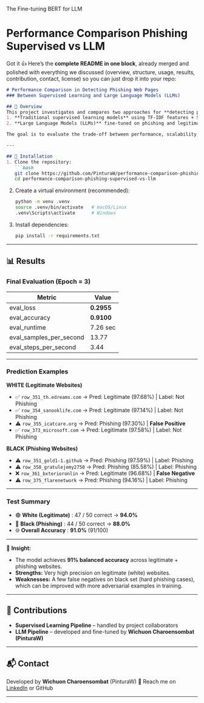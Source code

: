 The Fine-tuning BERT for LLM
# Performance Comparison Phishing Supervised vs LLM
Got it 👍 Here’s the **complete README in one block**, already merged and polished with everything we discussed (overview, structure, usage, results, contribution, contact, license) so you can just drop it into your repo:

```markdown
# Performance Comparison in Detecting Phishing Web Pages  
### Between Supervised Learning and Large Language Models (LLMs)

## 📌 Overview
This project investigates and compares two approaches for **detecting phishing web pages**:
1. **Traditional supervised learning models** using TF-IDF features + SVM/other classifiers.  
2. **Large Language Models (LLMs)** fine-tuned on phishing and legitimate website datasets.

The goal is to evaluate the trade-off between performance, scalability, and real-world applicability of supervised models vs. modern LLMs in phishing detection.

---

## 🚀 Installation
1. Clone the repository:
   ```bash
   git clone https://github.com/PinturaW/performance-comparison-phishing-supervised-vs-llm.git
   cd performance-comparison-phishing-supervised-vs-llm
````

2. Create a virtual environment (recommended):

   ```bash
   python -m venv .venv
   source .venv/bin/activate   # macOS/Linux
   .venv\Scripts\activate      # Windows
   ```

3. Install dependencies:

   ```bash
   pip install -r requirements.txt
   ```
   
---

## 📊 Results

### Final Evaluation (Epoch = 3)
| Metric                  | Value      |
|--------------------------|------------|
| eval_loss               | **0.2955** |
| eval_accuracy           | **0.9100** |
| eval_runtime            | 7.26 sec   |
| eval_samples_per_second | 13.77      |
| eval_steps_per_second   | 3.44       |

---

### Prediction Examples

**WHITE (Legitimate Websites)**
- ✅ `row_351_th.edreams.com` → Pred: Legitimate (97.68%) | Label: Not Phishing  
- ✅ `row_354_sanooklife.com` → Pred: Legitimate (97.14%) | Label: Not Phishing  
- ⚠️ `row_355_icatcare.org` → Pred: Phishing (97.30%) | **False Positive**  
- ✅ `row_373_microsoft.com` → Pred: Legitimate (97.58%) | Label: Not Phishing  

**BLACK (Phishing Websites)**
- ⚠️ `row_351_gold1-1.github` → Pred: Phishing (97.59%) | Label: Phishing  
- ⚠️ `row_358_gratulejemy2750` → Pred: Phishing (85.58%) | Label: Phishing  
- ❌ `row_361_bxterioronlin` → Pred: Legitimate (96.68%) | **False Negative**  
- ⚠️ `row_375_flarenetwork` → Pred: Phishing (94.16%) | Label: Phishing  

---

### Test Summary
- 🟢 **White (Legitimate)** : 47 / 50 correct → **94.0%**  
- 🔴 **Black (Phishing)**  : 44 / 50 correct → **88.0%**  
- 🌐 **Overall Accuracy**  : **91.0%** (91/100)

---

📌 **Insight:**  
- The model achieves **91% balanced accuracy** across legitimate + phishing websites.  
- **Strengths:** Very high precision on legitimate (white) websites.  
- **Weaknesses:** A few false negatives on black set (hard phishing cases), which can be improved with more adversarial examples in training.  

---

## 👥 Contributions

* **Supervised Learning Pipeline** – handled by project collaborators
* **LLM Pipeline** – developed and fine-tuned by **Wichuon Charoensombat (PinturaW)**

---

## 📬 Contact

Developed by **Wichuon Charoensombat** (PinturaW)
📧 Reach me on [LinkedIn](https://www.linkedin.com/in/wichuon-charoensombat) or GitHub

---

